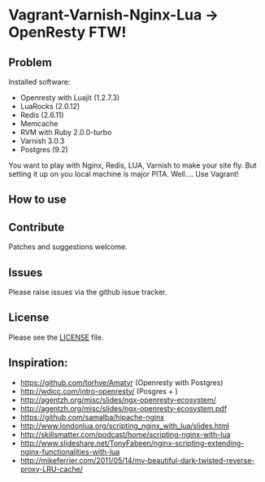 # Vagrant-Varnish-Nginx-Lua -> OpenResty FTW!


## Problem

Installed software:
  - Openresty with Luajit (1.2.7.3)
  - LuaRocks (2.0.12)
  - Redis (2.6.11)
  - Memcache
  - RVM with Ruby 2.0.0-turbo
  - Varnish 3.0.3
  - Postgres (9.2)



You want to play with Nginx, Redis, LUA, Varnish to make your site fly. But setting it up on you local machine is major PITA. Well.... Use Vagrant!


## How to use


## Contribute

Patches and suggestions welcome.

## Issues

Please raise issues via the github issue tracker.

## License

Please see the [LICENSE](https://github.com/mindreframer/vagrant-varnish-nginx-lua/blob/master/LICENSE)
file.


[Vagrant]: http://vagrantup.com
[Puppet]: http://puppetlabs.com


## Inspiration:

  - https://github.com/torhve/Amatyr (Openresty with Postgres)
  - http://wdicc.com/intro-openresty/ (Posgres + )
  - http://agentzh.org/misc/slides/ngx-openresty-ecosystem/
  - http://agentzh.org/misc/slides/ngx-openresty-ecosystem.pdf
  - https://github.com/samalba/hipache-nginx
  - http://www.londonlua.org/scripting_nginx_with_lua/slides.html
  - http://skillsmatter.com/podcast/home/scripting-nginx-with-lua
  - http://www.slideshare.net/TonyFabeen/nginx-scripting-extending-nginx-functionalities-with-lua
  - http://mikeferrier.com/2011/05/14/my-beautiful-dark-twisted-reverse-proxy-LRU-cache/
